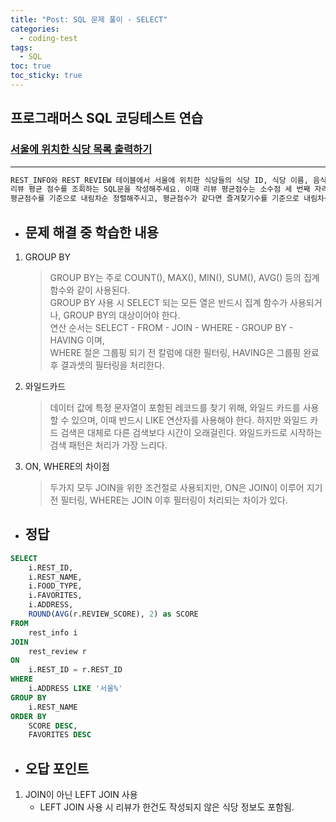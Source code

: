```yaml
---
title: "Post: SQL 문제 풀이 - SELECT"
categories:
  - coding-test
tags:
  - SQL
toc: true
toc_sticky: true
---
```


## 프로그래머스 SQL 코딩테스트 연습

### [서울에 위치한 식당 목록 출력하기](https://school.programmers.co.kr/learn/courses/30/lessons/131118)

---

```bash
REST_INFO와 REST_REVIEW 테이블에서 서울에 위치한 식당들의 식당 ID, 식당 이름, 음식 종류, 즐겨찾기수, 주소,
리뷰 평균 점수를 조회하는 SQL문을 작성해주세요. 이때 리뷰 평균점수는 소수점 세 번째 자리에서 반올림 해주시고 결과는
평균점수를 기준으로 내림차순 정렬해주시고, 평균점수가 같다면 즐겨찾기수를 기준으로 내림차순 정렬해주세요.
```

- ## 문제 해결 중 학습한 내용

1. GROUP BY
   > GROUP BY는 주로 COUNT(), MAX(), MIN(), SUM(), AVG() 등의 집계 함수와 같이 사용된다.<br>
   > GROUP BY 사용 시 SELECT 되는 모든 열은 반드시 집계 함수가 사용되거나, GROUP BY의 대상이어야 한다. <br>
   > 연산 순서는 SELECT - FROM - JOIN - WHERE - GROUP BY - HAVING 이며,<br>
   > WHERE 절은 그룹핑 되기 전 칼럼에 대한 필터링, HAVING은 그룹핑 완료 후 결과셋의 필터링을 처리한다.
2. 와일드카드
   > 데이터 값에 특정 문자열이 포함된 레코드를 찾기 위해, 와일드 카드를 사용할 수 있으며, 이때 반드시 LIKE 연산자를
   > 사용해야 한다. 하지만 와일드 카드 검색은 대체로 다른 검색보다 시간이 오래걸린다. 와일드카드로 시작하는 검색 패턴은 처리가 가장 느리다.
3. ON, WHERE의 차이점
   > 두가지 모두 JOIN을 위한 조건절로 사용되지만, ON은 JOIN이 이루어 지기 전 필터링, WHERE는 JOIN 이후 필터링이 처리되는 차이가 있다.

- ## 정답

```sql
SELECT
    i.REST_ID,
    i.REST_NAME,
    i.FOOD_TYPE,
    i.FAVORITES,
    i.ADDRESS,
    ROUND(AVG(r.REVIEW_SCORE), 2) as SCORE
FROM
    rest_info i
JOIN
    rest_review r
ON
    i.REST_ID = r.REST_ID
WHERE
    i.ADDRESS LIKE '서울%'
GROUP BY
    i.REST_NAME
ORDER BY
    SCORE DESC,
    FAVORITES DESC
```

- ## 오답 포인트

1. JOIN이 아닌 LEFT JOIN 사용
   - LEFT JOIN 사용 시 리뷰가 한건도 작성되지 않은 식당 정보도 포함됨.
